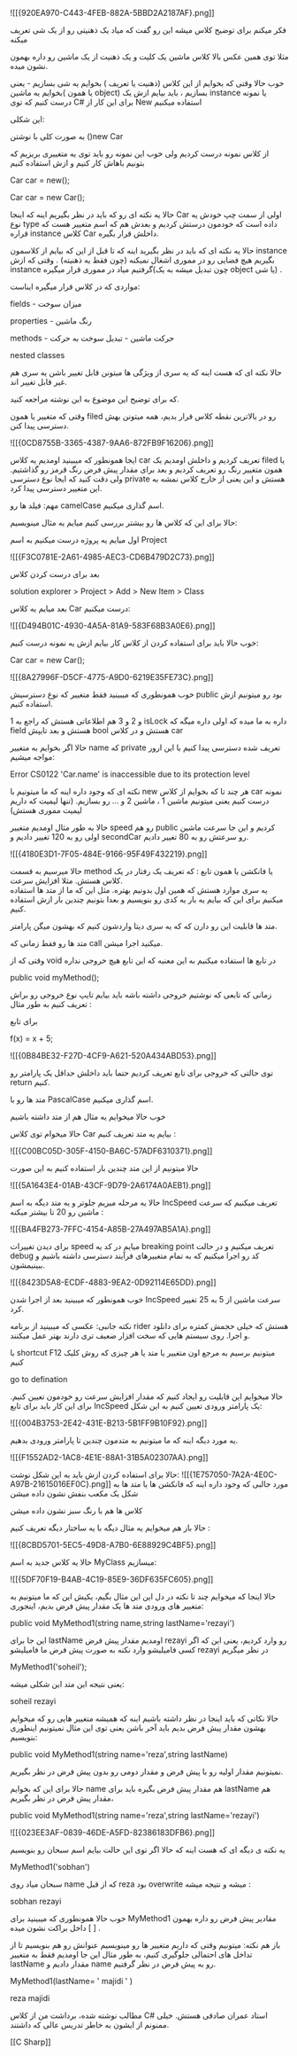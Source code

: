 
![[{920EA970-C443-4FEB-882A-5BBD2A2187AF}.png]]

فکر میکنم برای توضیح کلاس میشه این رو گفت که میاد یک ذهنیتی رو از یک شی تعریف میکنه

مثلا توی همین عکس بالا کلاس ماشین یک کلیت و یک ذهنیت از یک ماشین رو داره بهمون نشون میده.

خوب حالا وقتی که بخوایم از این کلاس (ذهنیت یا تعریف ) بخوایم یه شی بسازیم - یعنی بخوایم یه ماشین( یا همون object) بسازیم ، باید بیایم ازش یک instance یا نمونه درست کنیم که توی C# برای این کار از New استفاده میکنیم

این شکلی:

به صورت کلی با نوشتن ()new Car

از کلاس نمونه درست کردیم ولی خوب این نمونه رو باید توی یه متغییری بریزیم که بتونیم باهاش کار کنیم و ازش استفاده کنیم

Car car = new();

Car car = new Car();

حالا یه نکته ای رو که باید در نظر بگیریم اینه که اینجا Car اولی از سمت چپ خودش یه نوع type داده است که خودمون درستش کردیم و بعدش هم که اسم متغییر هست که قراره instance کلاس Car داخلش قرار بگیره.  

حالا یه نکته ای که باید در نظر بگیرید اینه که تا قبل از این که بیایم از کلاسمون instance بگیریم هیچ فضایی رو در مموری اشغال نمیکنه (چون فقط یه ذهنیته) . وقتی که ازش instance گرفتیم میاد در مموری قرار میگیره(چون تبدیل میشه به یک object یا شی) .

مواردی که در کلاس قرار میگیره ایناست:

fields - میزان سوخت

properties - رنگ ماشین

methods - حرکت ماشین - تبدیل سوخت به حرکت

nested classes

حالا نکته ای که هست اینه که یه سری از ویژگی ها میتونن قابل تغییر باشن یه سری هم غیر قابل تغییر اند.

که برای توضیح این موضوع به این نوشته مراجعه کنید.

وقتی که متغییر یا همون filed رو در بالاترین نقطه کلاس قرار بدیم، همه میتونن بهش دسترسی پیدا کنن.


![[{0CD8755B-3365-4387-9AA6-872FB9F16206}.png]]

ایجا همونطور که میبینید اومدیم یه کلاس car تعریف کردیم و داخلش اومدیم یک filed یا همون متغییر رنگ رو تعریف کردیم و بعد برای مقدار پیش فرض رنگ قرمز رو گذاشتیم. ولی دقت کنید که ایجا نوع دسترسی private هستش و این یعنی از خارج کلاس نمشه به این متغییر دسترسی پیدا کرد.

مهم: فیلد ها رو camelCase اسم گذاری میکنیم.

حالا برای این که کلاس ها رو بیشتر بررسی کنیم میایم یه مثال مینویسیم:

اول میایم یه پروژه درست میکنیم به اسم Project

![[{F3C0781E-2A61-4985-AEC3-CD6B479D2C73}.png]]

بعد برای درست کردن کلاس

solution explorer > Project > Add > New Item > Class

بعد میایم یه کلاس Car درست میکنیم:

![[{D494B01C-4930-4A5A-81A9-583F68B3A0E6}.png]]

خوب حالا باید برای استفاده کردن از کلاس کار بیایم ازش یه نمونه درست کنیم:

Car car = new Car();

![[{8A27996F-D5CF-4775-A9D0-6219E35FE73C}.png]]

خوب همونطوری که میبینید فقط متغییر که نوع دسترسیش public بود رو میتونیم ازش استفاده کنیم.

1 و 2 و 3 هم اطلاعاتی هستش که راجع به isLock داره به ما میده که اولی داره میگه که field هستش و بعد تایپش bool هستش و در کلاس car

حالا اگر بخوایم به متغییر name که private تعریف شده دسترسی پیدا کنیم با این ارور مواجه میشیم:

Error CS0122 'Car.name' is inaccessible due to its protection level

نکته ای که وجود داره اینه که ما میتونیم با new هر چند تا که بخوایم از کلاس car نمونه درست کنیم یعنی میتونیم ماشین 1 ، ماشین 2 و ... رو بسازیم. (تنها لیمیت که داریم لیمیت مموری هستش)

حالا به طور مثال اومدیم متغییر speed رو هم public کردیم و این جا سرعت ماشین اولی رو به 120 تغییر دادیم و secondCar رو سرعتش رو به 80 تغییر دادیم.

![[{4180E3D1-7F05-484E-9166-95F49F432219}.png]]

حالا میرسیم به قسمت method یا فانکشن یا همون تابع : که تعریف یک رفتار در یک کلاس هستش. مثلا افزایش سرعت.  
یه سری موارد هستش که همین اول بدونیم بهتره. مثل این که ما از متد ها استفاده میکنیم برای این که بیایم یه بار یه کدی رو بنویسیم و بعدا بتونیم چندین بار ازش استفاده کنیم.

متد ها قابلیت این رو دارن که که یه سری دیتا واردشون کنیم که بهشون میگن پارامتر.

متد ها رو فقط زمانی که call میکنید اجرا میشن.

وقتی که از void در تابع ها استفاده میکنیم به این معنیه که این تابع هیچ خروجی نداره

public void myMethod();

زمانی که تابعی که نوشتیم خروجی داشته باشه باید بیایم تایپ نوع خروجی رو براش تعریف کنیم به طور مثال :

برای تابع

f(x) = x + 5;

![[{0B84BE32-F27D-4CF9-A621-520A434ABD53}.png]]

توی حالتی که خروجی برای تابع تعریف کردیم حتما باید داخلش حداقل یک پارامتر رو return کنیم.

متد ها رو با PascalCase اسم گذاری میکنیم.

خوب حالا میخوایم یه مثال هم از متد داشته باشیم

حالا میخوام توی کلاس Car بیایم یه متد تعریف کنیم :


![[{C00BC05D-305F-4150-BA6C-57ADF6310371}.png]]

حالا میتونیم از این متد چندین بار استفاده کنیم به این صورت


![[{5A1643E4-01AB-43CF-9D79-2A6174A0AEB1}.png]]

حالا یه مرحله میریم جلوتر و یه متد دیگه به اسم IncSpeed تعریف میکنیم که سرعت ماشین رو 20 تا بیشتر میکنه :

![[{BA4FB273-7FFC-4154-A85B-27A497AB5A1A}.png]]

برای دیدن تغییرات speed میایم در کد یه breaking point تعریف میکنیم و در حالت debug کد رو اجرا میکنیم که به تمام متغییرهای فرآیند دسترسی داشته باشیم و ببینیمشون.

![[{8423D5A8-ECDF-4883-9EA2-0D92114E65DD}.png]]

خوب همونطور که میبینید بعد از اجرا شدن IncSpeed سرعت ماشین از 5 به 25 تغییر کرد.

نکته جانبی: عکسی که میبینید از برنامه rider هستش که خیلی حجمش کمتره برای دانلود و اجرا. روی سیستم هایی که سخت افزار ضعیف تری دارند بهتر عمل میکنند.

با shortcut F12 میتونیم برسیم به مرجع اون متغییر یا متد یا هر چیزی که روش کلیک کنیم

go to defination

حالا میخوایم این قابلیت رو ایجاد کنیم که مقدار افزایش سرعت رو خودمون تعیین کنیم. برای این کار باید برای تابع IncSpeed یک پارامتر ورودی تعیین کنیم به این شکل:

![[{004B3753-2E42-431E-B213-5B1FF9B10F92}.png]]

یه مورد دیگه اینه که ما میتونیم به متدمون چندین تا پارامتر ورودی بدهیم.

![[{F1552AD2-1AC8-4E1E-88A1-31B5A02307AA}.png]]

حالا برای استفاده کردن ازش باید به این شکل نوشت:
![[{1E757050-7A2A-4E0C-A97B-21615016EF0C}.png]]
مورد جالبی که وجود داره اینه که فانکشن ها یا متد ها به شکل یک مکعب بنفش نشون داده میشن

کلاس ها هم با رنگ سبز نشون داده میشن

حالا باز هم میخوایم یه مثال دیگه با یه ساختار دیگه تعریف کنیم :

![[{8CBD5701-5EC5-49D8-A7B0-6E88929C4BF5}.png]]

حالا یه کلاس جدید به اسم MyClass میسازیم:

![[{5DF70F19-B4AB-4C19-85E9-36DF635FC605}.png]]

حالا اینجا که میخوایم چند تا نکته در دل این این مثال بگیم، یکیش این که ما میتونیم به متغییر های ورودی متد ها یک مقدار پیش فرض بدیم، اینجوری:

public void MyMethod1(string name,string lastName='rezayi')

این جا برای lastName اومدیم مقدار پیش فرض rezayi رو وارد کردیم، یعنی این که اگر کسی فامیلیشو وارد نکنه به صورت پیش فرض ما فامیلیشو rezayi در نظر میگریم

MyMethod1('soheil');

یعنی نتیجه این متد این شکلی میشه:

soheil rezayi

حالا نکاتی که باید اینجا در نظر داشته باشیم اینه که همیشه متغییر هایی رو که میخوایم بهشون مقدار پیش فرض بدیم باید آخر باشن یعنی توی این مثال نمیتونیم اینطوری بنویسیم:

public void MyMethod1(string name='reza',string lastName)

نمیتونیم مقدار اولیه رو با پیش فرض و مقدار دومی رو بدون پیش فرض در نظر بگیریم.

حالا برای این که بخوایم name هم مقدار پیش فرض بگیره باید برای lastName هم مقدار پیش فرض در نظر بگیریم،

public void MyMethod1(string name='reza',string lastName='rezayi')


![[{023EE3AF-0839-46DE-A5FD-82386183DFB6}.png]]

یه نکته ی دیگه ای که هست اینه که حالا اگر توی این حالت بیایم اسم سبحان رو بنویسیم

MyMethod1('sobhan')

سبحان میاد روی name که از قبل reza بود overwrite میشه و نتیجه میشه :

sobhan rezayi

خوب حالا همونطوری که میبینید برای MyMethod1 مقادیر پیش فرض رو داره بهمون داخل براکت نشون میده [ ] .

باز هم نکته: میتونیم وقتی که داریم متغییر ها رو مینویسیم عنوانش رو هم بنویسیم تا از تداخل های احتمالی جلوگیری کنیم، به طور مثال این جا اومدیم فقط به متغییر lastName مقدار دادیم و name رو به پیش فرض در نظر گرفتیم.

MyMethod1(lastName= ' majidi ' )

reza majidi

مطالب نوشته شده، برداشت من از کلاس C# استاد عمران صادقی هستش. خیلی ممنونم از ایشون به خاطر تدریس عالی که داشتند.

[[C Sharp]]